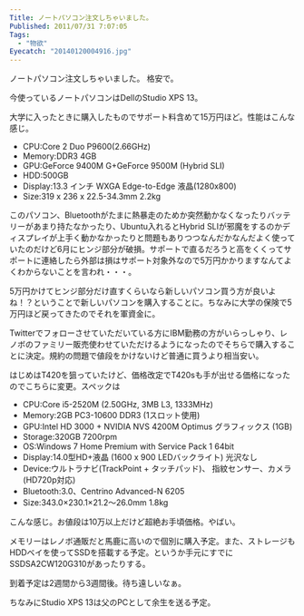 ```yaml
---
Title: ノートパソコン注文しちゃいました。
Published: 2011/07/31 7:07:05
Tags:
  - "物欲"
Eyecatch: "20140120004916.jpg"
---
```

ノートパソコン注文しちゃいました。
格安で。

今使っているノートパソコンはDellのStudio XPS 13。

大学に入ったときに購入したものでサポート料含めて15万円ほど。性能はこんな感じ。
- CPU:Core 2 Duo P9600(2.66GHz)
- Memory:DDR3 4GB
- GPU:GeForce 9400M G+GeForce 9500M (Hybrid SLI)
- HDD:500GB
- Display:13.3 インチ WXGA Edge-to-Edge 液晶(1280x800)
- Size:319 x 236 x 22.5-34.3mm 2.2kg

このパソコン、Bluetoothがたまに熱暴走のためか突然動かなくなったりバッテリーがあまり持たなかったり、Ubuntu入れるとHybrid SLIが邪魔をするのかディスプレイが上手く動かなかったりと問題もありつつなんだかなんだよく使っていたのだけど6月にヒンジ部分が破損。サポートで直るだろうと高をくくってサポートに連絡したら外部は損はサポート対象外なので5万円かかりますなんてよくわからないことを言われ・・・。

5万円かけてヒンジ部分だけ直すくらいなら新しいパソコン買う方が良いよね！？ということで新しいパソコンを購入することに。ちなみに大学の保険で5万円ほど戻ってきたのでそれを軍資金に。

Twitterでフォローさせていただいている方にIBM勤務の方がいらっしゃり、レノボのファミリー販売使わせていただけるようになったのでそちらで購入することに決定。規約の問題で値段をかけないけど普通に買うより相当安い。

はじめはT420を狙っていたけど、価格改定でT420sも手が出せる価格になったのでこちらに変更。スペックは

- CPU:Core i5-2520M (2.50GHz, 3MB L3, 1333MHz)
- Memory:2GB PC3-10600 DDR3 (1スロット使用)
- GPU:Intel HD 3000 + NVIDIA NVS 4200M Optimus グラフィックス (1GB)
- Storage:320GB 7200rpm
- OS:Windows 7 Home Premium with Service Pack 1 64bit
- Display:14.0型HD+液晶 (1600 x 900 LEDバックライト) 光沢なし
- Device:ウルトラナビ(TrackPoint + タッチパッド)、 指紋センサー、カメラ(HD720p対応)
- Bluetooth:3.0、Centrino Advanced-N 6205
- Size:343.0×230.1×21.2～26.0mm 1.8kg

こんな感じ。お値段は10万以上だけど超絶お手頃価格。やばい。

メモリーはレノボ通販だと馬鹿に高いので個別に購入予定。また、ストレージもHDDベイを使ってSSDを搭載する予定。というか手元にすでにSSDSA2CW120G310があったりする。

到着予定は2週間から3週間後。待ち遠しいなぁ。

ちなみにStudio XPS 13は父のPCとして余生を送る予定。